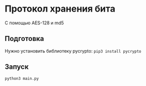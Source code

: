 # Протокол хранения бита
С помощью AES-128 и md5

## Подготовка
Нужно установить библиотеку pycrypto:
`pip3 install pycrypto`

## Запуск
`python3 main.py`
